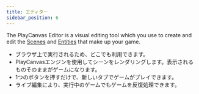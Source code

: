 ```yaml
---
title: エディター
sidebar_position: 6
---
```


The PlayCanvas Editor is a visual editing tool which you use to create and edit the [Scenes](../glossary#scene) and [Entities](../glossary#entity) that make up your game.

* ブラウザ上で実行されるため、どこでも利用できます。
* PlayCanvasエンジンを使用してシーンをレンダリングします。表示されるものそのままがゲームになります。
* 1つのボタンを押すだけで、新しいタブでゲームがプレイできます。
* ライブ編集により、実行中のゲームでもゲームを反復処理できます。

